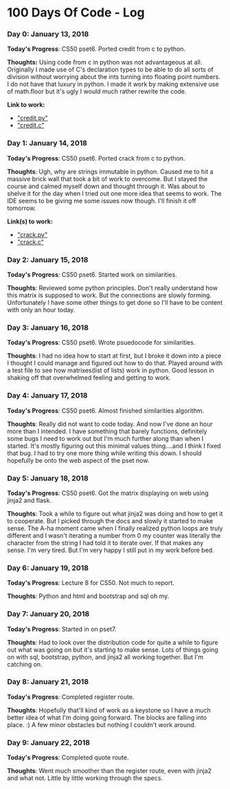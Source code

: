 # 100 Days Of Code - Log

### Day 0: January 13, 2018

**Today's Progress**: CS50 pset6. Ported credit from c to python. 

**Thoughts:** Using code from c in python was not advantageous at all. Originally I made use of C's declaration types to be able to do all sorts of division without worrying about the ints turning into floating point numbers. I do not have that luxury in python. I made it work by making extensive use of math.floor but it's ugly I would much rather rewrite the code. 

**Link to work:** 
* ["credit.py"](r1d0/credit.py) 
* ["credit.c"](r1d0/credit.c)

### Day 1: January 14, 2018 


**Today's Progress**: CS50 pset6. Ported crack from c to python.

**Thoughts**: Ugh, why are strings immutable in python. Caused me to hit a massive brick wall that took a bit of work to overcome. But I stayed the course and calmed myself down and thought through it. Was about to shelve it for the day when I tried out one more idea that seems to work. The IDE seems to be giving me some issues now though. I'll finish it off tomorrow.

**Link(s) to work:** 
* ["crack.py"](r1d1/crack.py)
* ["crack.c"](r1d1/crack.c)

### Day 2: January 15, 2018 


**Today's Progress**: CS50 pset6. Started work on similarities.

**Thoughts**: Reviewed some python principles. Don't really understand how this matrix is supposed to work. But the connections are slowly forming. Unfortunately I have some other things to get done so I'll have to be content with only an hour today.


### Day 3: January 16, 2018 


**Today's Progress**: CS50 pset6. Wrote psuedocode for similarities.

**Thoughts**: I had no idea how to start at first, but I broke it down into a piece I thought I could manage and figured out how to do that. Played around with a test file to see how matrixes(list of lists) work in python. Good lesson in shaking off that overwhelmed feeling and getting to work.


### Day 4: January 17, 2018 


**Today's Progress**: CS50 pset6. Almost finished similarities algorithm.

**Thoughts**: Really did not want to code today. And now I've done an hour more than I intended. I have something that barely functions, definitely some bugs I need to work out but I'm much further along than when I started. It's mostly figuring out this minimal values thing....and I think I fixed that bug. I had to try one more thing while writing this down. I should hopefully be onto the web aspect of the pset now.

### Day 5: January 18, 2018 


**Today's Progress**: CS50 pset6. Got the matrix displaying on web using jinja2 and flask.

**Thoughts**: Took a while to figure out what jinja2 was doing and how to get it to cooperate. But I picked through the docs and slowly it started to make sense. The A-ha moment came when I finally realized python loops are truly different and I wasn't iterating a number from 0 my counter was literally the character from the string I had told it to iterate over. If that makes any sense. I'm very tired. But I'm very happy I still put in my work before bed.


### Day 6: January 19, 2018

**Today's Progress**: Lecture 8 for CS50. Not much to report.

**Thoughts**: Python and html and bootstrap and sql oh my.


### Day 7: January 20, 2018

**Today's Progress**: Started in on pset7. 

**Thoughts**: Had to look over the distribution code for quite a while to figure out what was going on but it's starting to make sense. Lots of things going on with sql, bootstrap, python, and jinja2 all working together. But I'm catching on.


### Day 8: January 21, 2018

**Today's Progress**: Completed register route. 

**Thoughts**: Hopefully that'll kind of work as a keystone so I have a much better idea of what I'm doing going forward. The blocks are falling into place. :) A few minor obstacles but nothing I couldn't work around.


### Day 9: January 22, 2018

**Today's Progress**: Completed quote route. 

**Thoughts**: Went much smoother than the register route, even with jinja2 and what not. Little by little working through the specs.